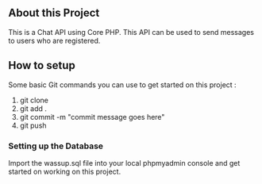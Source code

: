 ## About this Project
This is a Chat API using Core PHP. This API can be used to send messages to users who are registered.

## How to setup

Some basic Git commands you can use to get started on this project :
1. git clone <url>
2. git add .
3. git commit -m "commit message goes here"
4. git push
  
### Setting up the Database

Import the wassup.sql file into your local phpmyadmin console and get started on working on this project.

